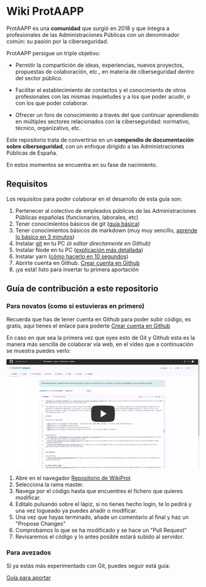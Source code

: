 # Wiki ProtAAPP

ProtAAPP es una **comunidad** que surgió en 2018 y que integra a profesionales de las Administraciones Públicas con un denominador común: su pasión por la ciberseguridad.

ProtAAPP persigue un triple objetivo:

- Permitir la compartición de ideas, experiencias, nuevos proyectos, propuestas de colaboración, etc., en materia de ciberseguridad dentro del sector público.

- Facilitar el establecimiento de contactos y el conocimiento de otros profesionales con las mismas inquietudes y a los que poder acudir, o con los que poder colaborar.

- Ofrecer un foro de conocimiento a través del que continuar aprendiendo en múltiples sectores relacionados con la ciberseguridad: normativo, técnico, organizativo, etc.

Este repositorio trata de convertirse en un **compendio de documentación
sobre ciberseguridad**, con un enfoque dirigido a las Administraciones Públicas
de España.

En estos momentos se encuentra en su fase de nacimiento.

## Requisitos 

Los requisitos para poder colaborar en el desarrollo de esta guía son:

1. Pertenecer al colectivo de empleados públicos de las Administraciones Públicas españolas (funcionarios, laborales, etc)
2. Tener conocimientos básicos de git ([guía básica](https://medium.com/@sthefany/primeros-pasos-con-github-7d5e0769158c))
3. Tener conocimientos básicos de markdown (muy muy sencillo, [aprende lo básico en 3 minutos](./requisitos-colaborar.md#aprender-markdown-en-3-minutos))
4. Instalar [git](https://git-scm.com/downloads) en tu PC *(ó editar directamente en Github)*
5. Instalar Node en tu PC ([explicación más detallada](./requisitos-colaborar.md#instalar-node))
6. Instalar yarn ([cómo hacerlo en 10 segundos](./requisitos-colaborar.md#instalar-yarn))
7. Abrirte cuenta en Github. [Crear cuenta en Github](https://github.com/join?ref_cta=Sign+up&ref_loc=header+logged+out&ref_page=%2F&source=header-home)
8. ¡ya está! listo para insertar tu primera aportación 

## Guía de contribución a este repositorio

### Para novatos (como si estuvieras en primero)
Recuerda que has de tener cuenta en Github para poder subir código, es gratis, aquí tienes el enlace para poderte [Crear cuenta en Github](https://github.com/join?ref_cta=Sign+up&ref_loc=header+logged+out&ref_page=%2F&source=header-home)

En caso en que sea la primera vez que oyes esto de Git y Github esta es la manera más sencilla de colaborar vía web, en el vídeo que a continuación se muestra puedes verlo:

[![Como colaborar en la wikiprot como si estuvieras en primero](./assets/screenshot-video.jpg)](https://youtu.be/Se7wAVhNBeQ "Como colaborar en la wikiprot como si estuvieras en primero")

1. Abre en el navegador [Repositorio de WikiProt](https://github.com/ProtAAPP/wikiprot)
2. Selecciona la rama master.
3. Navega por el código hasta que encuentres el fichero que quieres modificar.
4. Editalo pulsando sobre el lápiz, si no tienes hecho login, te lo pedirá y una vez logueado ya puedes añadir o modificar.
5. Una vez que hayas terminado, añade un comentario al final y haz un "Propose Changes"
6. Comprobamos lo que se ha modificado y se hace un "Pull Request"
7. Revisaremos el código y lo antes posible estará subido al servidor.

### Para avezados
Si ya estás más experimentado con Git, puedes seguir está guía:

[Guía para aportar](./code_contribution_guideline.md)

